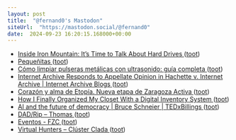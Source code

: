 ```yaml
---
layout: post
title:  "@fernand0's Mastodon"
siteUrl:  "https://mastodon.social/@fernand0"
date:  2024-09-23 16:20:15.168000+00:00
---
```

*  [Inside Iron Mountain: It’s Time to Talk About Hard Drives ](https://www.mixonline.com/business/inside-iron-mountain-its-time-to-talk-about-hard-drive) ([toot](https://mastodon.social/@fernand0/113187777096256763))
*  [Pequeñitas ](https://avecesunafoto.wordpress.com/2024/09/23/pequenitas) ([toot](https://mastodon.social/@fernand0/113187570538613850))
*  [Cómo limpiar pulseras metálicas con ultrasonido: guía completa ](https://wwwhatsnew.com/2024/08/29/como-limpiar-pulseras-metalicas-con-ultrasonido-guia-completa) ([toot](https://mastodon.social/@fernand0/113187525979688241))
*  [Internet Archive Responds to Appellate Opinion in Hachette v. Internet Archive \| Internet Archive Blogs ](https://blog.archive.org/2024/09/04/internet-archive-responds-to-appellate-opinion) ([toot](https://mastodon.social/@fernand0/113187254102419865))
*  [Corazón y alma de Etopía. Nueva etapa de Zaragoza Activa  ](https://blogzac.es/zac-se-transforma-en-el-corazon-de-etopia/) ([toot](https://mastodon.social/@fernand0/113186626898983634))
*  [How I Finally Organized My Closet With a Digital Inventory System ](https://lifehacker.com/home/closet-inventory-syste) ([toot](https://mastodon.social/@fernand0/113186356415022541))
*  [AI and the future of democracy \| Bruce Schneier \| TEDxBillings ](https://www.youtube.com/watch?v=uqC4nb7fLp) ([toot](https://mastodon.social/@fernand0/113186284252476983))
*  [DAD/Rip – Thomas ](https://web.archive.org/web/20160528213242/https://thomas.apestaart.org/thomas/trac/wiki/DAD/Ri) ([toot](https://mastodon.social/@fernand0/113186061622644566))
*  [Eventos - FZC ](https://fundacionzcc.org/linea/evento_afectividad_fluvial) ([toot](https://mastodon.social/@fernand0/113185930323406993))
*  [Virtual Hunters – Clúster Clada ](https://clusterclada.es/virtualhunters) ([toot](https://mastodon.social/@fernand0/113185765567665960))
